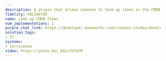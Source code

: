 ```yaml
---
description: A plugin that allows someone to look up items in the CMDB.
fidelity: VALIDATED
name: Look up CMDB Items
num_implementations: 1
purple_chat_link: https://developer.moveworks.com/creator-studio/developer-tools/purple-chat-builder/?workspace=%7B%22title%22%3A%22My+Workspace%22%2C%22botSettings%22%3A%7B%7D%2C%22mocks%22%3A%5B%7B%22id%22%3A6991%2C%22title%22%3A%22Mock+1%22%2C%22transcript%22%3A%7B%22settings%22%3A%7B%22colorStyle%22%3A%22LIGHT%22%2C%22startTime%22%3A%2211%3A43+AM%22%2C%22defaultPerson%22%3A%22GWEN%22%2C%22editable%22%3Atrue%7D%2C%22messages%22%3A%5B%7B%22from%22%3A%22USER%22%2C%22text%22%3A%22%3Cp%3EWhat+active+databases+are+in+our+CMDB%3F%3Cbr%3E%3C%2Fp%3E%22%7D%2C%7B%22from%22%3A%22ANNOTATION%22%2C%22text%22%3A%22%3Cp%3E%E2%8F%B3+Calling+Plugin+%3Cb%3ELookup+SQL+Database%3C%2Fb%3E%3Cbr%3E-+active%3Dtrue%3Cbr%3E-+type+contains+Database%3Cbr%3E%3C%2Fp%3E%22%7D%2C%7B%22from%22%3A%22BOT%22%2C%22text%22%3A%22%3Cp%3EHere+are+the+active+databases+I+found+in+our+CMDB%3Cbr%3E%3C%2Fp%3E%22%2C%22cards%22%3A%5B%7B%22title%22%3A%22Database+Instance+1%22%2C%22text%22%3A%22Type%3A+Database+Instance%3Cbr%3EStatus%3A+Active%22%7D%2C%7B%22title%22%3A%22Database+Instance+2%22%2C%22text%22%3A%22Type%3A+Database+Instance%3Cbr%3EStatus%3A+Active%22%7D%5D%7D%5D%7D%7D%5D%7D
solution_tags:
- IT
systems:
- servicenow
video: https://youtu.be/_KXLx7OfbYM
---
```

